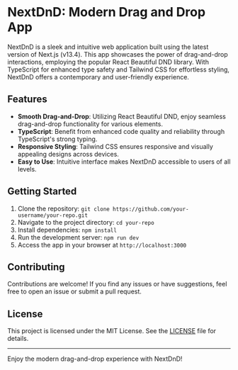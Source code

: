 
<p align="center">
  <a aria-label="Vercel logo" >
    <img src="">
  </a>
</p>

# NextDnD: Modern Drag and Drop App

NextDnD is a sleek and intuitive web application built using the latest version of Next.js (v13.4). This app showcases the power of drag-and-drop interactions, employing the popular React Beautiful DND library. With TypeScript for enhanced type safety and Tailwind CSS for effortless styling, NextDnD offers a contemporary and user-friendly experience.

## Features

- **Smooth Drag-and-Drop**: Utilizing React Beautiful DND, enjoy seamless drag-and-drop functionality for various elements.
- **TypeScript**: Benefit from enhanced code quality and reliability through TypeScript's strong typing.
- **Responsive Styling**: Tailwind CSS ensures responsive and visually appealing designs across devices.
- **Easy to Use**: Intuitive interface makes NextDnD accessible to users of all levels.

## Getting Started

1. Clone the repository: `git clone https://github.com/your-username/your-repo.git`
2. Navigate to the project directory: `cd your-repo`
3. Install dependencies: `npm install`
4. Run the development server: `npm run dev`
5. Access the app in your browser at `http://localhost:3000`

## Contributing

Contributions are welcome! If you find any issues or have suggestions, feel free to open an issue or submit a pull request.

## License

This project is licensed under the MIT License. See the [LICENSE](LICENSE) file for details.

---

Enjoy the modern drag-and-drop experience with NextDnD!


